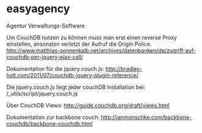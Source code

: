 easyagency
==========

Agentur Verwaltungs-Software



Um CouchDB nutzen zu können muss man erst einen reverse Proxy einstellen, ansonsten verletzt der Aufruf die Origin Police.
http://www.matthias-sonnenkalb.net/archives/datenbanken/de/zugriff-auf-couchdb-per-jquery-ajax-call/

Dokumentation für die jquery.couch.js:
http://bradley-holt.com/2011/07/couchdb-jquery-plugin-reference/

Die jquery.couch.js liegt jeder couchDB Installation bei:
/_utils/script/jquery.couch.js

Über CouchDB Views:
http://guide.couchdb.org/draft/views.html

Dokumentation zur backbone couch:
http://janmonschke.com/backbone-couchdb/backbone-couchdb.html
